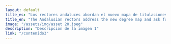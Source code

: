 ```yaml
---
layout: default
title_es: "Los rectores andaluces abordan el nuevo mapa de titulaciones y piden igualdad respecto a las universidades privadas"
title_en: "The Andalusian rectors address the new degree map and ask for equality with respect to private universities"
image: "/assets/img/asset 20.jpeg"
description: "Descripción de la imagen 1"
link: "/contenido3"
---
```

